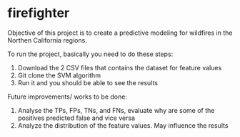 # firefighter


Objective of this project is to create a predictive modeling for wildfires in the Northen California regions.

To run the project, basically you need to do these steps:
1. Download the 2 CSV files that contains the dataset for feature values
2. Git clone the SVM algorithm
3. Run it and you should be able to see the results

Future improvements/ works to be done: 
1. Analyse the TPs, FPs, TNs, and FNs, evaluate why are some of the positives predicted false and vice versa
2. Analyze the distribution of the feature values. May influence the results


